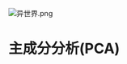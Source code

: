 ![异世界.png](https://upload-images.jianshu.io/upload_images/15675864-e39212ac990782cf.png)

# 主成分分析(PCA)

>
>
>




